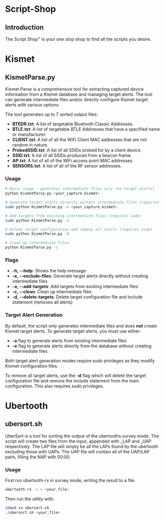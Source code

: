 # Script-Shop

## Introduction
The Script Shop™ is your one stop shop to find all the scripts you desire.

# Kismet

## KismetParse.py

Kismet Parse is a comprehensive tool for extracting captured device information from a Kismet database and managing target alerts. The tool can generate intermediate files and/or directly configure Kismet target alerts with various options.

The tool generates up to 7 sorted output files:

- **BTEDR.txt**: A list of targetable Bluetooth Classic Addresses.
- **BTLE.txt**: A list of targetable BTLE Addresses that have a specified name or manufacturer.
- **CLIENT.txt**: A list of all the WiFi Client MAC addresses that are not random in nature.
- **ProbedSSID.txt**: A list of all SSIDs probed for by a client device.
- **SSID.txt**: A list of all SSIDs produced from a beacon frame.
- **AP.txt**: A list of all of the WiFi access point MAC addresses.
- **SENSORS.txt**: A list of all of the RF sensor addresses.

### Usage
```bash
# Basic usage - generates intermediate files only (no target alerts)
python KismetParse.py <your_capture.kismet>

# Generate target alerts directly without intermediate files (requires sudo)
sudo python KismetParse.py -e <your_capture.kismet>

# Add targets from existing intermediate files (requires sudo)
sudo python KismetParse.py -a

# Delete target configuration and remove all alerts (requires sudo)
sudo python KismetParse.py -d

# Clean up intermediate files
python KismetParse.py -c
```

### Flags

- **-h, --help**: Shows the help message
- **-e, --exclude-files**: Generate target alerts directly without creating intermediate files
- **-a, --add-targets**: Add targets from existing intermediate files
- **-c, --clean**: Clean up intermediate files
- **-d, --delete-targets**: Delete target configuration file and include statement (removes all alerts)

### Target Alert Generation
By default, the script only generates intermediate files and does **not** create Kismet target alerts. To generate target alerts, you must use either:
- **-a** flag to generate alerts from existing intermediate files
- **-e** flag to generate alerts directly from the database without creating intermediate files

Both target alert generation modes require sudo privileges as they modify Kismet configuration files.

To remove all target alerts, use the **-d** flag which will delete the target configuration file and remove the include statement from the main configuration. This also requires sudo privileges.

# Ubertooth

## ubersort.sh

UberSort is a tool for sorting the output of the ubertooths survey mode. The script will create two files from the input, appended with _LAP and _UAP respectively. The LAP file will simply be all the LAPs found by the ubertooth excluding those with UAPs. The UAP file will contain all of the UAP/LAP pairs, filling the NAP with 00:00.


### Usage
First run ubertooth-rx in survey mode, writing the result to a file:
```bash
ubertooth-rx -z > <your_file>
```
Then run the utility with:
```bash
chmod +x ubersort.sh
./ubersort.sh <your_file>
```
